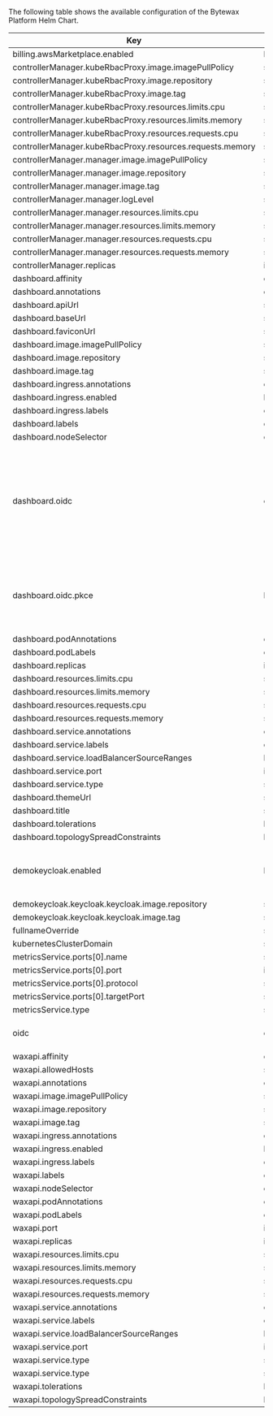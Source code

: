 The following table shows the available configuration of the Bytewax Platform Helm Chart.

| Key | Type | Default | Description |
|-----|------|---------|-------------|
| billing.awsMarketplace.enabled | bool | `true` |  |
| controllerManager.kubeRbacProxy.image.imagePullPolicy | string | `"IfNotPresent"` |  |
| controllerManager.kubeRbacProxy.image.repository | string | `"709825985650.dkr.ecr.us-east-1.amazonaws.com/bytewax/kube-rbac-proxy"` |  |
| controllerManager.kubeRbacProxy.image.tag | string | `"v0.13.0"` |  |
| controllerManager.kubeRbacProxy.resources.limits.cpu | string | `"500m"` |  |
| controllerManager.kubeRbacProxy.resources.limits.memory | string | `"128Mi"` |  |
| controllerManager.kubeRbacProxy.resources.requests.cpu | string | `"5m"` |  |
| controllerManager.kubeRbacProxy.resources.requests.memory | string | `"64Mi"` |  |
| controllerManager.manager.image.imagePullPolicy | string | `"IfNotPresent"` |  |
| controllerManager.manager.image.repository | string | `"709825985650.dkr.ecr.us-east-1.amazonaws.com/bytewax/operator"` |  |
| controllerManager.manager.image.tag | string | `"0.3.6"` |  |
| controllerManager.manager.logLevel | string | `"info"` |  |
| controllerManager.manager.resources.limits.cpu | string | `"500m"` |  |
| controllerManager.manager.resources.limits.memory | string | `"128Mi"` |  |
| controllerManager.manager.resources.requests.cpu | string | `"10m"` |  |
| controllerManager.manager.resources.requests.memory | string | `"64Mi"` |  |
| controllerManager.replicas | int | `1` |  |
| dashboard.affinity | object | `{}` |  |
| dashboard.annotations | object | `{}` |  |
| dashboard.apiUrl | string | `"http://localhost:8080/"` |  |
| dashboard.baseUrl | string | `"http://localhost:3000/"` |  |
| dashboard.faviconUrl | string | `"/favicon.ico"` |  |
| dashboard.image.imagePullPolicy | string | `"IfNotPresent"` |  |
| dashboard.image.repository | string | `"709825985650.dkr.ecr.us-east-1.amazonaws.com/bytewax/dashboard"` |  |
| dashboard.image.tag | string | `"0.1.16"` |  |
| dashboard.ingress.annotations | object | `{}` |  |
| dashboard.ingress.enabled | bool | `false` |  |
| dashboard.ingress.labels | object | `{}` |  |
| dashboard.labels | object | `{}` |  |
| dashboard.nodeSelector | object | `{}` |  |
| dashboard.oidc | object | `{"clientId":"","clientIdKey":"","clientSecret":"","clientSecretKey":"","existingSecret":"","pkce":false}` | Exclusive OpenID Connect configuration for Dashboard, if not set, Dashboard will use global oidc settings |
| dashboard.oidc.pkce | bool | `false` | if true, the dashboard will not have set clientSecret and it will use PKCE |
| dashboard.podAnnotations | object | `{}` |  |
| dashboard.podLabels | object | `{}` |  |
| dashboard.replicas | int | `1` |  |
| dashboard.resources.limits.cpu | string | `"500m"` |  |
| dashboard.resources.limits.memory | string | `"512Mi"` |  |
| dashboard.resources.requests.cpu | string | `"100m"` |  |
| dashboard.resources.requests.memory | string | `"128Mi"` |  |
| dashboard.service.annotations | object | `{}` |  |
| dashboard.service.labels | object | `{}` |  |
| dashboard.service.loadBalancerSourceRanges | list | `[]` |  |
| dashboard.service.port | int | `3000` |  |
| dashboard.service.type | string | `"ClusterIP"` |  |
| dashboard.themeUrl | string | `"/"` |  |
| dashboard.title | string | `"Bytewax"` |  |
| dashboard.tolerations | list | `[]` |  |
| dashboard.topologySpreadConstraints | list | `[]` |  |
| demokeycloak.enabled | bool | `false` | Keycloak installation to test the Bytewax Platform |
| demokeycloak.keycloak.keycloak.image.repository | string | `"709825985650.dkr.ecr.us-east-1.amazonaws.com/bytewax/keycloak"` |  |
| demokeycloak.keycloak.keycloak.image.tag | string | `"20.0.1"` |  |
| fullnameOverride | string | `"bytewax-platform"` |  |
| kubernetesClusterDomain | string | `"cluster.local"` |  |
| metricsService.ports[0].name | string | `"https"` |  |
| metricsService.ports[0].port | int | `8443` |  |
| metricsService.ports[0].protocol | string | `"TCP"` |  |
| metricsService.ports[0].targetPort | string | `"https"` |  |
| metricsService.type | string | `"ClusterIP"` |  |
| oidc | object | `{"authIssuer":"https://identiyprovider.com/realms/bytewax","authIssuerKey":"","clientId":"clientid","clientIdKey":"","clientSecret":"clientsecret","clientSecretKey":"","existingSecret":""}` | Global Open ID Connect configuration |
| waxapi.affinity | object | `{}` |  |
| waxapi.allowedHosts | string | `"*"` |  |
| waxapi.annotations | object | `{}` |  |
| waxapi.image.imagePullPolicy | string | `"IfNotPresent"` |  |
| waxapi.image.repository | string | `"709825985650.dkr.ecr.us-east-1.amazonaws.com/bytewax/waxapi-ecr"` |  |
| waxapi.image.tag | string | `"0.2.0"` |  |
| waxapi.ingress.annotations | object | `{}` |  |
| waxapi.ingress.enabled | bool | `false` |  |
| waxapi.ingress.labels | object | `{}` |  |
| waxapi.labels | object | `{}` |  |
| waxapi.nodeSelector | object | `{}` |  |
| waxapi.podAnnotations | object | `{}` |  |
| waxapi.podLabels | object | `{}` |  |
| waxapi.port | int | `8080` |  |
| waxapi.replicas | int | `1` |  |
| waxapi.resources.limits.cpu | string | `"500m"` |  |
| waxapi.resources.limits.memory | string | `"512Mi"` |  |
| waxapi.resources.requests.cpu | string | `"100m"` |  |
| waxapi.resources.requests.memory | string | `"128Mi"` |  |
| waxapi.service.annotations | object | `{}` |  |
| waxapi.service.labels | object | `{}` |  |
| waxapi.service.loadBalancerSourceRanges | list | `[]` |  |
| waxapi.service.port | int | `8080` |  |
| waxapi.service.type | string | `"ClusterIP"` |  |
| waxapi.service.type | string | `"ClusterIP"` |  |
| waxapi.tolerations | list | `[]` |  |
| waxapi.topologySpreadConstraints | list | `[]` |  |
